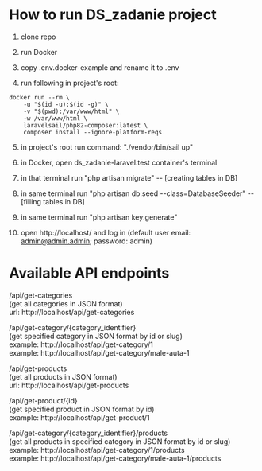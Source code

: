 # How to run DS_zadanie project
1. clone repo

2. run Docker

3. copy .env.docker-example and rename it to .env

4. run following in project's root:
```
docker run --rm \
    -u "$(id -u):$(id -g)" \
    -v "$(pwd):/var/www/html" \
    -w /var/www/html \
    laravelsail/php82-composer:latest \
    composer install --ignore-platform-reqs
```

5. in project's root run command: "./vendor/bin/sail up"

6. in Docker, open ds_zadanie-laravel.test container's terminal

7. in that terminal run "php artisan migrate" -- [creating tables in DB]

8. in same terminal run "php artisan db:seed --class=DatabaseSeeder" -- [filling tables in DB]

9. in same terminal run "php artisan key:generate"

10. open http://localhost/ and log in (default user email: admin@admin.admin; password: admin)

# Available API endpoints
/api/get-categories<br>
(get all categories in JSON format)<br>
url: http://localhost/api/get-categories

/api/get-category/\{category_identifier\}<br>
(get specified category in JSON format by id or slug)<br>
example: http://localhost/api/get-category/1<br>
example: http://localhost/api/get-category/male-auta-1

/api/get-products<br>
(get all products in JSON format)<br>
url: http://localhost/api/get-products

/api/get-product/\{id\}<br>
(get specified product in JSON format by id)<br>
example: http://localhost/api/get-product/1

/api/get-category/\{category_identifier\}/products<br>
(get all products in specified category in JSON format by id or slug)<br>
example: http://localhost/api/get-category/1/products<br>
example: http://localhost/api/get-category/male-auta-1/products
